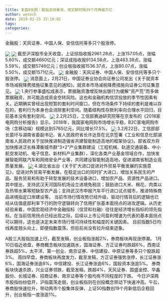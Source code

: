 ```yaml
---
title: 复盘8张图｜股指全线暴涨，成交额时隔39个月再破万亿
author: wetech
date: 2019-02-25 15:10:02
tags: 
categories: 
---
```

金融股：天风证券、中国人保、安信信托等多只个股涨停。
<!-- more -->
<img align="center" border="0" src="https://imgcdn.yicai.com/uppics/images/2019/02/6b9f5a9ece040620f85faa0ded0951c0.jpg" />
<img align="center" border="0" src="https://imgcdn.yicai.com/uppics/images/2019/02/57c9972e989e9d344ce98dae80ed270a.jpg" />
截至沪深股市全天收盘，上证综指收报2961.28点，上涨157.05点，涨幅5.60%，成交额4660亿元；深证成指收报9134.58点，上涨483.38点，涨幅5.59%，成交额5746亿元；创业板指收报1536.37点，上涨80.07点，涨幅5.50%，成交额1571亿元。
<img align="center" border="0" src="https://imgcdn.yicai.com/uppics/images/2019/02/c3f23d40588aec41237a3d79b71249a7.jpg" />
金融股：天风证券、中国人保、安信信托等多只个股涨停。
<img align="center" border="0" src="https://imgcdn.yicai.com/uppics/images/2019/02/23c614f3cf761736f05dcaa1a4f54390.jpg" />
消息面上，2月21日，中国证券业协会向证券公司发出《关于就资本市场减税降费措施征集意见的通知》。就资本市场减税降费措施向证券公司征集意见。
<img align="center" border="0" src="https://imgcdn.yicai.com/uppics/images/2019/02/5f51d8e454dde669c7e5cdbf7f365a09.jpg" />
1.央行参事盛松成表示，票据融资激增反映出银行为缓解“资产荒”而多做票据融资，并可能造成资金空转风险。这也和金融机构信贷投放的季节性因素有关。近期确实曾经出现短暂的套利时间窗口，但在市场条件下持续的套利是难以存在的，套利行为本身也会消除套利空间。随着结构性存款利率向合理水平回归，目前基本没有套利空间。
<img align="center" border="0" src="https://imgcdn.yicai.com/uppics/images/2019/02/7f2948709b9ac4e17ed32e2f6827e874.jpg" />
2.2月25日，工信部赛迪研究院等在京发布的《2018家电网购分析报告》显示，2018年，我国家电网购市场增长平稳，B2C家电网购市场（含移动端）规模达到5765亿元，同比增长17.5%。
<img align="center" border="0" src="https://imgcdn.yicai.com/uppics/images/2019/02/08933017a48378ed8c3d41f3b520958c.jpg" />
3.2月22日，工信部部长苗圩与湖南省委副书记、省人民政府省长许达哲在北京签署《工业和信息化部湖南省人民政府关于加快推进制造强省共建智能制造高地的框架协议》。部省双方将加快推进泛长株潭衡城市群“3+2”产业集群建设（工程机械、轨道交通装备、中小航空发动机、电子信息、新材料产业集群），深化各类产业基金领域合作，加快发展智能网联汽车和网络安全产业等，共同建设智能制造高地，促进湖南省制造业高质量发展。
<img align="center" border="0" src="https://imgcdn.yicai.com/uppics/images/2019/02/e645b4827408ff65185a0ccdcb644d87.jpg" />
4.湖北省出台《关于扩大进口促进对外贸易平衡发展的实施意见》，促进对外贸易平衡发展，在稳定出口的同时扩大进口，增加关系民生的产品、服务贸易和有助于转型发展的技术设备进口，增加农产品、资源性产品进口。其中提出，支持武汉天河国际机场设立进境免税店；鼓励进口大米、棉花、肉类以及热带水果等短缺型农产品；支持武汉市申报汽车平行进口试点城市，推进特殊商品进境指定口岸建设等。
当前市场行情攻势已经升级，驱动行情背后的逻辑也已经从估值底部利率下行的防守逻辑转向了信用扩张基本面拐点的进攻逻辑。从历史经验来看，中国宏观经济中金融指标（信贷和社融）往往是经济增长指标的领先指标。在当前信用拐点已经出现之际，后续以上市公司盈利增速为代表的基本面拐点可以期待，这也是决定未来市场行情可持续性和幅度的关键因素。
目前指数5日均线再度翘头向上，即便指数震荡，但目前尚没有拉升结束迹象。
 
 
A股三大股指加速上行，截至发稿，创业板指涨超2%，券商板块再现涨停潮。
1月10日临近收盘，券商概念板块加速跳水，国海证券、方正证券均跌超6%，西南证券跌超5%，太平洋、第一创业、南京证券、中信建投、中原证券等多只个股跌超3%。
周四早盘，券商板块再度发力，截至发稿，方正证券强势涨停，长江证券涨6%，国海证券涨逾8%，中信建投、长江证券涨逾6%，国投资本涨逾5%。
券商板块快速杀跌，兴业证券领跌，截至发稿，跌超4%，天风证券、国盛金控、华鑫股份、长城证券、招商证券、南京证券等个股均有不同程度的下跌。
今日沪深两市股指纷纷低开，沪指震荡走弱，创业板指则在创投概念带动下快速冲高。午后，券商股快速拉升，带动两市个股集体反弹，上证50指数创19个月新低后企稳回升，创业板指一度涨逾1%。
